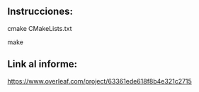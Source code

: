 
## Instrucciones:

cmake CMakeLists.txt

make

## Link al informe:
https://www.overleaf.com/project/63361ede618f8b4e321c2715
